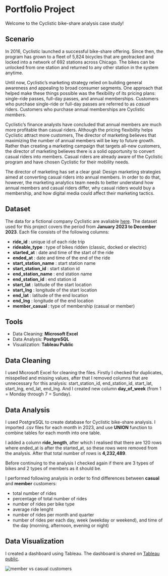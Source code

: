 # Portfolio Project

Welcome to the Cyclistic bike-share analysis case study!

## Scenario

In 2016, Cyclistic launched a successful bike-share offering. Since then, the program has grown
to a fleet of 5,824 bicycles that are geotracked and locked into a network of 692 stations
across Chicago. The bikes can be unlocked from one station and returned to any other station
in the system anytime.

Until now, Cyclistic’s marketing strategy relied on building general awareness and appealing to
broad consumer segments. One approach that helped make these things possible was the
flexibility of its pricing plans: single-ride passes, full-day passes, and annual memberships.
Customers who purchase single-ride or full-day passes are referred to as *casual* riders.
Customers who purchase annual memberships are Cyclistic *members*.

Cyclistic’s finance analysts have concluded that annual members are much more profitable
than casual riders. Although the pricing flexibility helps Cyclistic attract more customers,
The director of marketing believes that maximizing the number of annual members will be key to future growth.
Rather than creating a marketing campaign that targets all-new customers, the director of marketing believes
there is a solid opportunity to convert casual riders into members. Casual riders are already aware of the
Cyclistic program and have chosen Cyclistic for their mobility needs.

The director of marketing has set a clear goal: Design marketing strategies aimed at converting casual riders into
annual members. In order to do that, however, the marketing analytics team needs to better understand how
annual members and casual riders differ, why casual riders would buy a membership, and how
digital media could affect their marketing tactics. 

## Dataset

The data for a fictional company Cyclistic are avaliable [here](https://divvy-tripdata.s3.amazonaws.com/index.html).
The dataset used for this project covers the period from **January 2023 to December 2023**. Each file consists of the following columns:

* **ride_id** : unique id of each ride trip
* **rideable_type** : type of bikes ridden (classic, docked or electric)
* **started_at** : date and time of the start of the ride
* **ended_at** : date and time of the end of the ride
* **start_station_name** : start station name
* **start_station_id** : start station id
* **end_station_name** : end station name
* **end_station_id** : end station id
* **start_lat** : latitude of the start location
* **start_lng** : longitude of the start location
* **end_lat** : latitude of the end location
* **end_lng** : longitude of the end location
* **member_casual** : type of membership (casual or member)

## Tools
* Data Cleaning: **Microsoft Excel**
* Data Analysis: **PostgreSQL**
* Visualization: **Tableau Public**

## Data Cleaning
I used Microsoft Excel for cleaning the files. Firstly I checked for duplicates, misspelled and missing values, 
after that I removed columns that are unnecessary for this analysis: start_station_id, end_station_id, start_lat, start_lng, end_lat, end_lng.
And I created new column **day_of_week** (from 1 = Monday through 7 = Sunday).

## Data Analysis
I used PostgreSQL to create database for Cyclistic bike-share analysis. I imported .csv files for each month in 2023,
and use **UNION** function to combine tables for each month into one table. 

I added a column **ride_length**, after which I realised that there are 120 rows where ended_at is after the started_at, so these rows were removed from the analysis.
After that total number of rows is **4,232,489**.

Before continuing to the analysis I checked again if there are 3 types of bikes and 2 types of members as it should be.

I performed following analysis in order to find differences between **casual** and **member** customers:
* total number of rides
* percentage of total number of rides
* number of rides per bike type
* average ride lenght
* number of rides per month and quarter
* number of rides per each day, week (weekday or weekend), and time of the day (morning, afternoon, evening or night)

## Data Visualization
I created a dashboard using Tableau. The dashboard is shared on [Tableau public](https://public.tableau.com/app/profile/natalija.mancic/viz/Cyclistic_dashboard_17192242813690/membervscasualcustomers).

![member vs casual customers](https://github.com/Nata-Mancic/PortfolioProject/assets/173147286/4e59a53b-2371-4541-9f77-09b8d80e2f4c)
